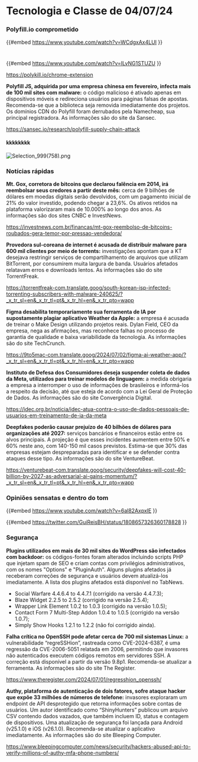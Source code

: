 # Tecnologia e Classe de 04/07/24

### Polyfill.io comprometido

{{#embed https://www.youtube.com/watch?v=WCdgxAx4LUI }}

#

{{#embed https://www.youtube.com/watch?v=ILvNG1STUZU }}

<https://polykill.io/chrome-extension>

**Polyfill JS, adquirida por uma empresa chinesa em fevereiro, infecta mais de 100 mil sites com malware:**  o código malicioso é ativado apenas em dispositivos móveis e  redireciona usuários para páginas falsas de apostas. Recomenda-se que a  biblioteca seja removida imediatamente dos projetos. Os domínios CDN do  Polyfill foram derrubados pela Namecheap, sua principal registradora. As  informações são do site da Sansec.

<https://sansec.io/research/polyfill-supply-chain-attack>

#### kkkkkkkk

![Selection_999(758).png](.attachments.5188/Selection_999%28758%29.png)

### Notícias rápidas

**Mt. Gox, corretora de bitcoins que declarou falência em 2014, irá reembolsar seus credores a partir deste mês:**  cerca de 9 bilhões de dólares em moedas digitais serão devolvidos, com  um pagamento inicial de 21% do valor investido, podendo chegar a 23,6%.  Os ativos retidos na plataforma valorizaram mais de 10.000% ao longo dos  anos. As informações são dos sites CNBC e InvestNews.

<https://investnews.com.br/financas/mt-gox-reembolso-de-bitcoins-roubados-gera-temor-por-pressao-vendedora/>

**Provedora sul-coreana de internet é acusada de distribuir malware para 600 mil clientes por meio de torrents:**  investigações apontam que a KT desejava restringir serviços de  compartilhamento de arquivos que utilizam BitTorrent, por consumirem  muita largura de banda. Usuários afetados relatavam erros e downloads  lentos. As informações são do site TorrentFreak.

<https://torrentfreak-com.translate.goog/south-korean-isp-infected-torrenting-subscribers-with-malware-240625/?_x_tr_sl=en&_x_tr_tl=pt&_x_tr_hl=en&_x_tr_pto=wapp>

**Figma desabilita temporariamente sua ferramenta de IA por supostamente plagiar aplicativo Weather da Apple:**  a empresa é acusada de treinar o Make Design utilizando projetos reais.  Dylan Field, CEO da empresa, nega as afirmações, mas reconhece falhas  no processo de garantia de qualidade e baixa variabilidade da  tecnologia. As informações são do site TechCrunch.

<https://9to5mac-com.translate.goog/2024/07/02/figma-ai-weather-app/?_x_tr_sl=en&_x_tr_tl=pt&_x_tr_hl=en&_x_tr_pto=wapp>

**Instituto de Defesa dos Consumidores deseja suspender coleta de dados da Meta, utilizados para treinar modelos de linguagem:**  a medida obrigaria a empresa a interromper o uso de informações de  brasileiros e informá-los a respeito da decisão, até que esteja de  acordo com a Lei Geral de Proteção de Dados. As informações são do site  Convergência Digital.

<https://idec.org.br/noticia/idec-atua-contra-o-uso-de-dados-pessoais-de-usuarios-em-treinamento-de-ia-da-meta>

**Deepfakes poderão causar prejuízo de 40 bilhões de dólares para organizações até 2027:**  serviços bancários e financeiros estão entre os alvos principais. A  projeção é que esses incidentes aumentem entre 50% e 60% neste ano, com  140-150 mil casos previstos. Estima-se que 30% das empresas estejam  despreparadas para identificar e se defender contra ataques desse tipo.  As informações são do site VentureBeat.

<https://venturebeat-com.translate.goog/security/deepfakes-will-cost-40-billion-by-2027-as-adversarial-ai-gains-momentum/?_x_tr_sl=en&_x_tr_tl=pt&_x_tr_hl=en&_x_tr_pto=wapp>

### Opiniões sensatas e dentro do tom

{{#embed https://www.youtube.com/watch?v=6al82AxpxlE }}

{{#embed https://twitter.com/GuiReisBH/status/1808657326360178828 }}

### Segurança

**Plugins utilizados em mais de 30 mil sites do WordPress são infectados com backdoor:** os códigos-fontes foram alterados incluindo scripts PHP que injetam spam de SEO e criam contas com privilégios administrativos, com os nomes "Options" e "PluginAuth". Alguns plugins afetados já receberam correções de segurança e usuários devem atualizá-los imediatamente. A lista dos plugins afetados está disponível no TabNews.

- Social Warfare 4.4.6.4 to 4.4.7.1 (corrigido na versão 4.4.7.3);
- Blaze Widget 2.2.5 to 2.5.2 (corrigido na versão 2.5.4);
- Wrapper Link Element 1.0.2 to 1.0.3 (corrigido na versão 1.0.5);
- Contact Form 7 Multi-Step Addon 1.0.4 to 1.0.5 (corrigido na versão 1.0.7);
- Simply Show Hooks 1.2.1 to 1.2.2 (não foi corrigido ainda).

**Falha crítica no OpenSSH pode afetar cerca de 700 mil sistemas Linux:**  a vulnerabilidade “regreSSHion”, rastreada como CVE-2024-6387, é uma  regressão da CVE-2006-5051 relatada em 2006, permitindo que invasores  não autenticados executem códigos remotos em servidores SSH. A correção  está disponível a partir da versão 9.8p1. Recomenda-se atualizar a  ferramenta. As informações são do site The Register.

<https://www.theregister.com/2024/07/01/regresshion_openssh/>

**Authy, plataforma de autenticação de dois fatores, sofre ataque hacker que expõe 33 milhões de números de telefone:**  invasores exploraram um endpoint de API desprotegido que retorna  informações sobre contas de usuários. Um autor identificado como  “ShinyHunters” publicou um arquivo CSV contendo dados vazados, que  também incluem ID, status e contagem de dispositivos. Uma atualização de  segurança foi lançada para Android (v25.1.0) e iOS (v26.1.0).  Recomenda-se atualizar o aplicativo imediatamente. As informações são do  site Bleeping Computer.

<https://www.bleepingcomputer.com/news/security/hackers-abused-api-to-verify-millions-of-authy-mfa-phone-numbers/>
